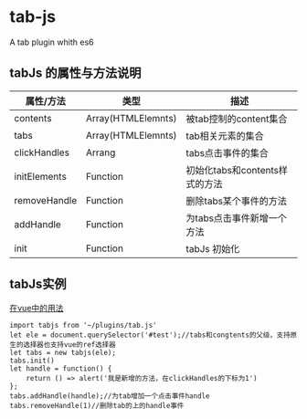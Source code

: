 # tab-js
A tab plugin whith es6

## tabJs 的属性与方法说明

属性/方法 | 类型 | 描述 
---|---|---
contents | Array(HTMLElemnts) | 被tab控制的content集合
tabs | Array(HTMLElemnts) | tab相关元素的集合
clickHandles | Arrang | tabs点击事件的集合
initElements | Function | 初始化tabs和contents样式的方法
removeHandle | Function | 删除tabs某个事件的方法
addHandle | Function | 为tabs点击事件新增一个方法
init | Function | tabJs 初始化

## tabJs实例
[在vue中的用法](https://github.com/TabJs/tab-js/blob/master/src/vue/)

```
import tabjs from '~/plugins/tab.js'
let ele = document.querySelector('#test');//tabs和congtents的父级，支持原生的选择器也支持vue的ref选择器
let tabs = new tabjs(ele);
tabs.init()
let handle = function() {
    return () => alert('我是新增的方法，在clickHandles的下标为1')
};
tabs.addHandle(handle);//为tab增加一个点击事件handle
tabs.removeHandle(1)//删除tab的上的handle事件
```



